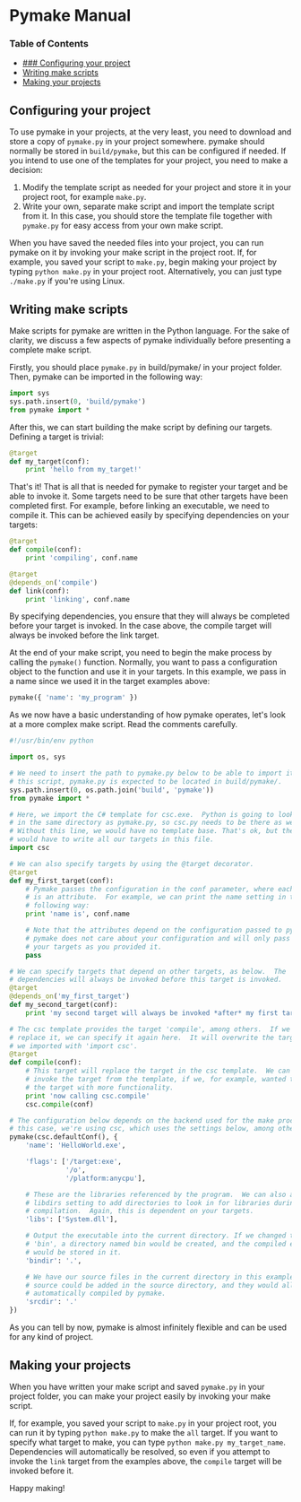 # Pymake Manual

### Table of Contents

* [### Configuring your project](#configuring-your-project)
* [Writing make scripts](#writing-make-scripts)
* [Making your projects](#making-your-projects)

## Configuring your project

To use pymake in your projects, at the very least, you need to download and store a copy of `pymake.py` in your project somewhere. pymake should normally be stored in `build/pymake`, but this can be configured if needed. If you intend to use one of the templates for your project, you need to make a decision:

1. Modify the template script as needed for your project and store it in your project root, for example `make.py`.
2. Write your own, separate make script and import the template script from it. In this case, you should store the template file together with `pymake.py` for easy access from your own make script.

When you have saved the needed files into your project, you can run pymake on it by invoking your make script in the project root. If, for example, you saved your script to `make.py`, begin making your project by typing `python make.py` in your project root. Alternatively, you can just type `./make.py` if you're using Linux.

## Writing make scripts

Make scripts for pymake are written in the Python language. For the sake of clarity, we discuss a few aspects of pymake individually before presenting a complete make script.

Firstly, you should place `pymake.py` in build/pymake/ in your project folder. Then, pymake can be imported in the following way:

```python
import sys
sys.path.insert(0, 'build/pymake')
from pymake import *
```

After this, we can start building the make script by defining our targets. Defining a target is trivial:

```python
@target
def my_target(conf):
    print 'hello from my_target!'
```

That's it! That is all that is needed for pymake to register your target and be able to invoke it. Some targets need to be sure that other targets have been completed first. For example, before linking an executable, we need to compile it. This can be achieved easily by specifying dependencies on your targets:

```python
@target
def compile(conf):
    print 'compiling', conf.name

@target
@depends_on('compile')
def link(conf):
    print 'linking', conf.name
```

By specifying dependencies, you ensure that they will always be completed before your target is invoked. In the case above, the compile target will always be invoked before the link target.

At the end of your make script, you need to begin the make process by calling the `pymake()` function. Normally, you want to pass a configuration object to the function and use it in your targets. In this example, we pass in a name since we used it in the target examples above:

```python
pymake({ 'name': 'my_program' })
```

As we now have a basic understanding of how pymake operates, let's look at a more complex make script. Read the comments carefully.

```python
#!/usr/bin/env python

import os, sys

# We need to insert the path to pymake.py below to be able to import it.  In
# this script, pymake.py is expected to be located in build/pymake/.
sys.path.insert(0, os.path.join('build', 'pymake'))
from pymake import *

# Here, we import the C# template for csc.exe.  Python is going to look for it
# in the same directory as pymake.py, so csc.py needs to be there as well.
# Without this line, we would have no template base. That's ok, but then we
# would have to write all our targets in this file.
import csc

# We can also specify targets by using the @target decorator.
@target
def my_first_target(conf):
    # Pymake passes the configuration in the conf parameter, where each setting
    # is an attribute.  For example, we can print the name setting in the
    # following way:
    print 'name is', conf.name

    # Note that the attributes depend on the configuration passed to pymake.
    # pymake does not care about your configuration and will only pass it on to
    # your targets as you provided it.
    pass

# We can specify targets that depend on other targets, as below.  The
# dependencies will always be invoked before this target is invoked.
@target
@depends_on('my_first_target')
def my_second_target(conf):
    print 'my second target will always be invoked *after* my first target!'

# The csc template provides the target 'compile', among others.  If we wanted to
# replace it, we can specify it again here.  It will overwrite the target that
# we imported with 'import csc'.
@target
def compile(conf):
    # This target will replace the target in the csc template.  We can still
    # invoke the target from the template, if we, for example, wanted to wrap
    # the target with more functionality.
    print 'now calling csc.compile'
    csc.compile(conf)

# The configuration below depends on the backend used for the make process.  In
# this case, we're using csc, which uses the settings below, among others.
pymake(csc.defaultConf(), {
    'name': 'HelloWorld.exe',

    'flags': ['/target:exe',
              '/o',
              '/platform:anycpu'],

    # These are the libraries referenced by the program.  We can also add the
    # libdirs setting to add directories to look in for libraries during
    # compilation.  Again, this is dependent on your targets.
    'libs': ['System.dll'],

    # Output the executable into the current directory. If we changed this to
    # 'bin', a directory named bin would be created, and the compiled executable
    # would be stored in it.
    'bindir': '.',

    # We have our source files in the current directory in this example.  More
    # source could be added in the source directory, and they would all be
    # automatically compiled by pymake.
    'srcdir': '.'
})
```

As you can tell by now, pymake is almost infinitely flexible and can be used for any kind of project.

## Making your projects

When you have written your make script and saved `pymake.py` in your project folder, you can make your project easily by invoking your make script.

If, for example, you saved your script to `make.py` in your project root, you can run it by typing `python make.py` to make the `all` target. If you want to specify what target to make, you can type `python make.py my_target_name`. Dependencies will automatically be resolved, so even if you attempt to invoke the `link` target from the examples above, the `compile` target will be invoked before it.

Happy making!
